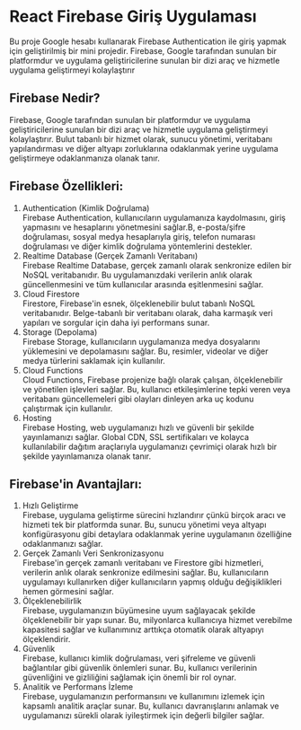 <h1>React Firebase Giriş Uygulaması</h1>

<p>Bu proje Google hesabı kullanarak Firebase Authentication ile giriş yapmak için geliştirilmiş bir mini projedir. Firebase, Google tarafından sunulan bir platformdur ve uygulama geliştiricilerine sunulan bir dizi araç ve hizmetle uygulama geliştirmeyi kolaylaştırır </p>

<h2>Firebase Nedir?</h2>

Firebase, Google tarafından sunulan bir platformdur ve uygulama geliştiricilerine sunulan bir dizi araç ve hizmetle uygulama geliştirmeyi kolaylaştırır. Bulut tabanlı bir hizmet olarak, sunucu yönetimi, veritabanı yapılandırması ve diğer altyapı zorluklarına odaklanmak yerine uygulama geliştirmeye odaklanmanıza olanak tanır.

<h2>Firebase Özellikleri:</h2>

<ol>
<li>Authentication (Kimlik Doğrulama)</li>
Firebase Authentication, kullanıcıların uygulamanıza kaydolmasını, giriş yapmasını ve hesaplarını yönetmesini sağlar.B, e-posta/şifre doğrulaması, sosyal medya hesaplarıyla giriş, telefon numarası doğrulaması ve diğer kimlik doğrulama yöntemlerini destekler.
<li>Realtime Database (Gerçek Zamanlı Veritabanı)</li>
Firebase Realtime Database, gerçek zamanlı olarak senkronize edilen bir NoSQL veritabanıdır. Bu uygulamanızdaki verilerin anlık olarak güncellenmesini ve tüm kullanıcılar arasında eşitlenmesini sağlar.
<li>Cloud Firestore</li>
Firestore, Firebase'in esnek, ölçeklenebilir bulut tabanlı NoSQL veritabanıdır. Belge-tabanlı bir veritabanı olarak, daha karmaşık veri yapıları ve sorgular için daha iyi performans sunar.
<li>Storage (Depolama)</li>
Firebase Storage, kullanıcıların uygulamanıza medya dosyalarını yüklemesini ve depolamasını sağlar. Bu, resimler, videolar ve diğer medya türlerini saklamak için kullanılır.
<li>Cloud Functions </li>
Cloud Functions, Firebase projenize bağlı olarak çalışan, ölçeklenebilir ve yönetilen işlevleri sağlar. Bu, kullanıcı etkileşimlerine tepki veren veya veritabanı güncellemeleri gibi olayları dinleyen arka uç kodunu çalıştırmak için kullanılır.
<li>Hosting</li>
Firebase Hosting, web uygulamanızı hızlı ve güvenli bir şekilde yayınlamanızı sağlar. Global CDN, SSL sertifikaları ve kolayca kullanılabilir dağıtım araçlarıyla uygulamanızı çevrimiçi olarak hızlı bir şekilde yayınlamanıza olanak tanır.
</ol>

<h2>Firebase'in Avantajları:</h2>
<ol>
<li>Hızlı Geliştirme</li>
Firebase, uygulama geliştirme sürecini hızlandırır çünkü birçok aracı ve hizmeti tek bir platformda sunar. Bu, sunucu yönetimi veya altyapı konfigürasyonu gibi detaylara odaklanmak yerine uygulamanın özelliğine odaklanmanızı sağlar.
<li>Gerçek Zamanlı Veri Senkronizasyonu</li>
Firebase'in gerçek zamanlı veritabanı ve Firestore gibi hizmetleri, verilerin anlık olarak senkronize edilmesini sağlar. Bu, kullanıcıların uygulamayı kullanırken diğer kullanıcıların yapmış olduğu değişiklikleri hemen görmesini sağlar.
<li>Ölçeklenebilirlik</li>
Firebase, uygulamanızın büyümesine uyum sağlayacak şekilde ölçeklenebilir bir yapı sunar. Bu, milyonlarca kullanıcıya hizmet verebilme kapasitesi sağlar ve kullanımınız arttıkça otomatik olarak altyapıyı ölçeklendirir.
<li>Güvenlik</li>
Firebase, kullanıcı kimlik doğrulaması, veri şifreleme ve güvenli bağlantılar gibi güvenlik önlemleri sunar. Bu, kullanıcı verilerinin güvenliğini ve gizliliğini sağlamak için önemli bir rol oynar.

<li>Analitik ve Performans İzleme</li>
Firebase, uygulamanızın performansını ve kullanımını izlemek için kapsamlı analitik araçlar sunar. Bu, kullanıcı davranışlarını anlamak ve uygulamanızı sürekli olarak iyileştirmek için değerli bilgiler sağlar.
</ol>

